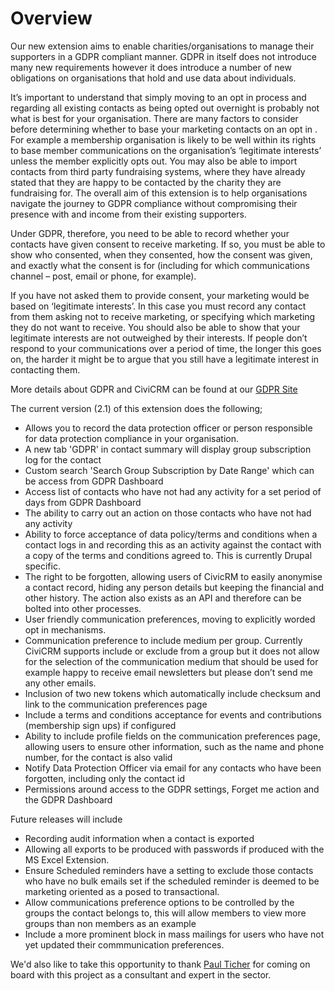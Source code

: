 # Overview

Our new extension aims to enable charities/organisations to manage their supporters in a GDPR compliant manner. GDPR in itself does not introduce many new requirements however it does introduce a number of new obligations on organisations that hold and use data about individuals.

It’s important to understand that simply moving to an opt in process and regarding all existing contacts as being opted out overnight is probably not what is best for your organisation.  There are many factors to consider before determining whether to base your marketing contacts on an opt in . For example a membership organisation is likely to be well within its rights to base member communications on the organisation’s ‘legitimate interests’ unless the member explicitly opts out. You may also be able to import contacts from third party fundraising systems, where they have already stated that they are happy to be contacted by the charity they are fundraising for. The overall aim of this extension is to help organisations navigate the journey to GDPR compliance without compromising their presence with and income from their existing supporters.

Under GDPR, therefore, you need to be able to record whether your contacts have given consent to receive marketing.  If so, you must be able to show who consented, when they consented, how the consent was given, and exactly what the consent is for (including for which communications channel – post, email or phone, for example).

If you have not asked them to provide consent, your marketing would be based on ‘legitimate interests’.  In this case you must record any contact from them asking not to receive marketing, or specifying which marketing they do not want to receive.  You should also be able to show that your legitimate interests are not outweighed by their interests.  If people don’t respond to your communications over a period of time, the longer this goes on, the harder it might be to argue that you still have a legitimate interest in contacting them.

More details about GDPR and CiviCRM can be found at our [GDPR Site]

The current version (2.1) of this extension does the following;

* Allows you to record the data protection officer or person responsible for data protection compliance in your organisation.
* A new tab 'GDPR' in contact summary will display group subscription log for the contact
* Custom search 'Search Group Subscription by Date Range' which can be access from GDPR Dashboard
* Access list of contacts who have not had any activity for a set period of days from GDPR Dashboard
* The ability to carry out an action on those contacts who have not had any activity
* Ability to force acceptance of data policy/terms and conditions when a contact logs in and recording this as an activity against the contact with a copy of the terms and conditions agreed to. This is currently Drupal specific.
* The right to be forgotten, allowing users of CivicRM to easily anonymise a contact record, hiding any person details but keeping the financial and other history. The action also exists as an API and therefore can be bolted into other processes.
* User friendly communication preferences, moving to explicitly worded opt in mechanisms.
* Communication preference to include medium per group. Currently CiviCRM supports include or exclude from a group but it does not allow for the selection of the communication medium that should be used for example happy to receive email newsletters but please don’t send me any other emails.
* Inclusion of two new tokens which automatically include checksum and link to the communication preferences page
* Include a terms and conditions acceptance for events and contributions (membership sign ups) if configured
* Ability to include profile fields on the communication preferences page, allowing users to ensure other information, such as the name and phone number, for the contact is also valid
* Notify Data Protection Officer via email for any contacts who have been forgotten, including only the contact id
* Permissions around access to the GDPR settings, Forget me action and the GDPR Dashboard

Future releases will include

* Recording audit information when a contact is exported
* Allowing all exports to be produced with passwords if produced with the MS Excel Extension.
* Ensure Scheduled reminders have a setting to exclude those contacts who have no bulk emails set if the scheduled reminder is deemed to be marketing oriented as a posed to transactional.
* Allow communications preference options to be controlled by the groups the contact belongs to, this will allow members to view more groups than non members as an example
* Include a more prominent block in mass mailings for users who have not yet updated their commmunication preferences.

We'd also like to take this opportunity to thank [Paul Ticher][Paul Ticher Site] for coming on board with this project as a consultant and expert in the sector.

[Paul Ticher Site]: http://www.paulticher.com/data-protection
[GDPR Site]: https://gdpr.vedaconsulting.co.uk
